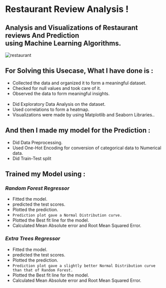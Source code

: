 # Restaurant Review Analysis !
## Analysis and Visualizations of Restaurant reviews And Prediction <br> using Machine Learning Algorithms.

![restaurant](https://user-images.githubusercontent.com/73397927/130898709-65c2e2f8-79a6-4b18-962d-1030ff9984e6.jpg)

## For Solving this Usecase, What I have done is :
- Collected the data and organized it to form a meaningful dataset.
- Checked for null values and took care of it.
- Observed the data to form meaningful insights.
<br><br>
- Did Exploratory Data Analysis on the dataset.
- Used correlations to form a heatmap.
- Visualizations were made by using Matplotlib and Seaborn Libraries..

## And then I made my model for the Prediction :
- Did Data Preprocessing.
- Used One-Hot Encoding for conversion of categorical data to Numerical data.
- Did Train-Test split

## Trained my Model using :

### _Random Forest Regressor_
- Fitted the model.
- predicted the test scores.
- Plotted the prediction.
- `Prediction plot gave a Normal Distribution curve.`
- Plotted the Best fit line for the model.
- Calculated Mean Absolute error and Root Mean Squared Error.


### _Extra Trees Regressor_
- Fitted the model.
- predicted the test scores.
- Plotted the prediction.
- `Prediction plot gave a slightly better Normal Distribution curve than that of Random Forest.`
- Plotted the Best fit line for the model.
- Calculated Mean Absolute error and Root Mean Squared Error.
